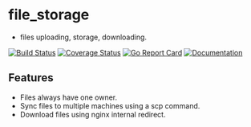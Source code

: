 # file\_storage
- files uploading, storage, downloading.

[![Build Status](https://github.com/lovego/file_storage/actions/workflows/go.yml/badge.svg)](https://github.com/lovego/file_storage/actions/workflows/go.yml)
[![Coverage Status](https://coveralls.io/repos/github/lovego/file_storage/badge.svg?branch=master&1)](https://coveralls.io/github/lovego/file_storage)
[![Go Report Card](https://goreportcard.com/badge/github.com/lovego/file_storage)](https://goreportcard.com/report/github.com/lovego/file_storage)
[![Documentation](https://pkg.go.dev/badge/github.com/lovego/file_storage)](https://pkg.go.dev/github.com/lovego/file_storage@v0.0.1)

## Features
- Files always have one owner.
- Sync files to multiple machines using a scp command.
- Download files using nginx internal redirect.


